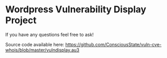 ﻿# Wordpress Vulnerability Display Project

If you have any questions feel free to ask!

Source code available here:
https://github.com/ConsciousState/vuln-cve-whois/blob/master/vulndisplay.au3
